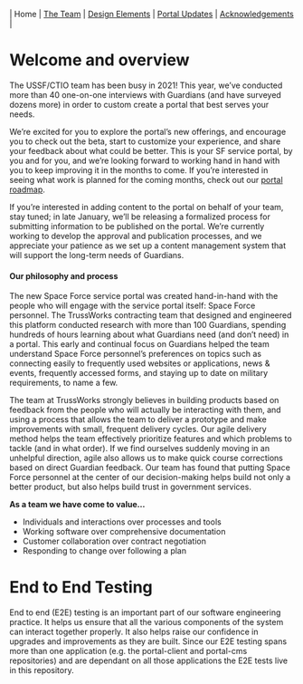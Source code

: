 | Home | [The Team](the-team) | [Design Elements](design-elements) | [Portal Updates](portal-updates) | [Acknowledgements](acknowledgements) |

# Welcome and overview

The USSF/CTIO team has been busy in 2021! This year, we’ve conducted more than 40 one-on-one interviews with Guardians (and have surveyed dozens more) in order to custom create a portal that best serves your needs.

We’re excited for you to explore the portal’s new offerings, and encourage you to check out the beta, start to customize your experience, and share your feedback about what could be better. This is your SF service portal, by you and for you, and we’re looking forward to working hand in hand with you to keep improving it in the months to come. If you’re interested in seeing what work is planned for the coming months, check out our [portal roadmap](USSF-Portal-Product-Roadmap.md).

If you’re interested in adding content to the portal on behalf of your team, stay tuned; in late January, we’ll be releasing a formalized process for submitting information to be published on the portal. We’re currently working to develop the approval and publication processes, and we appreciate your patience as we set up a content management system that will support the long-term needs of Guardians.

#### Our philosophy and process

The new Space Force service portal was created hand-in-hand with the people who will engage with the service portal itself: Space Force personnel. The TrussWorks contracting team that designed and engineered this platform conducted research with more than 100 Guardians, spending hundreds of hours learning about what Guardians need (and don’t need) in a portal. This early and continual focus on Guardians helped the team understand Space Force personnel’s preferences on topics such as connecting easily to frequently used websites or applications, news & events, frequently accessed forms, and staying up to date on military requirements, to name a few.

The team at TrussWorks strongly believes in building products based on feedback from the people who will actually be interacting with them, and using a process that allows the team to deliver a prototype and make improvements with small, frequent delivery cycles. Our agile delivery method helps the team effectively prioritize features and which problems to tackle (and in what order). If we find ourselves suddenly moving in an unhelpful direction, agile also allows us to make quick course corrections based on direct Guardian feedback. Our team has found that putting Space Force personnel at the center of our decision-making helps build not only a better product, but also helps build trust in government services.

**As a team we have come to value…**

- Individuals and interactions over processes and tools
- Working software over comprehensive documentation
- Customer collaboration over contract negotiation
- Responding to change over following a plan


# End to End Testing

End to end (E2E) testing is an important part of our software engineering practice. It helps us ensure that all the various components of the system can interact together properly. It also helps raise our confidence in upgrades and improvements as they are built. Since our E2E testing spans more than one application (e.g. the portal-client and portal-cms repositories) and are dependant on all those applications the E2E tests live in this repository.
